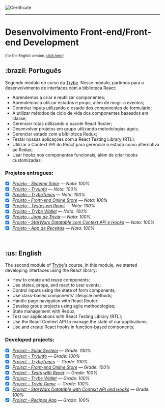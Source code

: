 ![Certificate](https://api.accredible.com/v1/frontend/credential_website_embed_image/certificate/53470381)

---

# Desenvolvimento Front-end/Front-end Development
<small>(for the English version, <a href="#en">click here</a>)</small>
<h2>:brazil: Português</h2>
<p>Segundo módulo do curso da <a href="https://www.betrybe.com/">Trybe</a>. Nesse módulo, partimos para o desenvolvimento de interfaces com a biblioteca React:</p>

- Aprendemos a criar e reutilizar componentes;
- Aprendemos a utilizar estados e props, além de reagir a eventos;
- Controlar inputs utilizando o estado dos componentes de formulário;
- A utilizar métodos de ciclo de vida dos componentes baseados em classe;
- Gerenciar rotas utilizando o pacote React Router;
- Desenvolver projetos em grupo utilizando metodologias ágeis;
- Gerenciar estado com a biblioteca Redux;
- Testar nossas aplicações com a React Testing Library (RTL);
- Utilizar a Context API do React para gerenciar o estado como alternativa ao Redux;
- Usar hooks nos componentes funcionais, além de criar hooks customizadas;

<h3>Projetos entregues:</h3>

- [x] _[Projeto - Sistema Solar](https://github.com/raphaelalmeidamartins/solar-system) — Nota: 100%_
- [x] _[Projeto - Tryunfo](https://github.com/raphaelalmeidamartins/sonic-trumps) — Nota: 100%_
- [x] _[Projeto - TrybeTunes](https://github.com/raphaelalmeidamartins/trybetunes) — Nota: 100%_
- [x] _[Projeto - Front-end Online Store](https://github.com/raphaelalmeidamartins/front-end-online-store) — Nota: 100%_
- [x] _[Projeto - Testes em React](https://github.com/raphaelalmeidamartins/tests-with-react-testing-library) — Nota: 100%_
- [x] _[Projeto - Trybe Wallet](https://github.com/raphaelalmeidamartins/trybewallet) — Nota: 100%_
- [x] _[Projeto - Jogo de Trivia](https://github.com/raphaelalmeidamartins/trivia) — Nota: 100%_
- [x] _[Projeto - StarWars Datatable com Context API e Hooks](https://github.com/raphaelalmeidamartins/starwars-planets-search) — Nota: 100%_
- [x] _[Projeto - App de Receitas](https://github.com/raphaelalmeidamartins/fine-flavor) — Nota: 100%_

<br>

<h2 id="en">:us: English</h2>
<p>The second module of <a href="https://www.betrybe.com/">Trybe</a>'s course. In this module, we started developing interfaces using the React library:</p>

- How to create and reuse components;
- Use states, props, and react to user events;
- Control inputs using the state of form components;
- Use class-based components' lifecycle methods;
- Handle page navigation with React Router;
- Develop group projects using agile methodologies;
- State management with Redux;
- Test our applications with React Testing Library (RTL);
- Use the React Context API to manage the state of our applications;
- Use and create React hooks in function-based components;

<h3>Developed projects:</h3>

- [x] _[Project - Solar System](https://raphaelalmeidamartins.github.io/solar-system/) — Grade: 100%_
- [x] _[Project - Tryunfo](https://github.com/raphaelalmeidamartins/sonic-trumps) — Grade: 100%_
- [x] _[Project - TrybeTunes](https://github.com/raphaelalmeidamartins/trybetunes) — Grade: 100%_
- [x] _[Project - Front-end Online Store](https://github.com/raphaelalmeidamartins/front-end-online-store) — Grade: 100%_
- [x] _[Project - Tests with React](https://github.com/raphaelalmeidamartins/tests-with-react-testing-library) — Grade: 100%_
- [x] _[Project - Trybe Wallet](https://github.com/raphaelalmeidamartins/trybewallet) — Grade: 100%_
- [x] _[Project - Trivia Game](https://github.com/raphaelalmeidamartins/trivia) — Grade: 100%_
- [x] _[Project - StarWars Datatable with Context API and Hooks](https://github.com/raphaelalmeidamartins/starwars-planets-search) — Grade: 100%_
- [x] _[Project - Recipes App](https://github.com/raphaelalmeidamartins/fine-flavor) — Grade: 100%_

